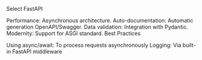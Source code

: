 Select FastAPI

Performance: Asynchronous architecture.
Auto-documentation: Automatic generation OpenAPI/Swagger.
Data validation: Integration with Pydantic.
Modernity: Support for ASGI standard.
Best Practices

Using async/await: To process requests asynchronously
Logging: Via built-in FastAPI middleware
